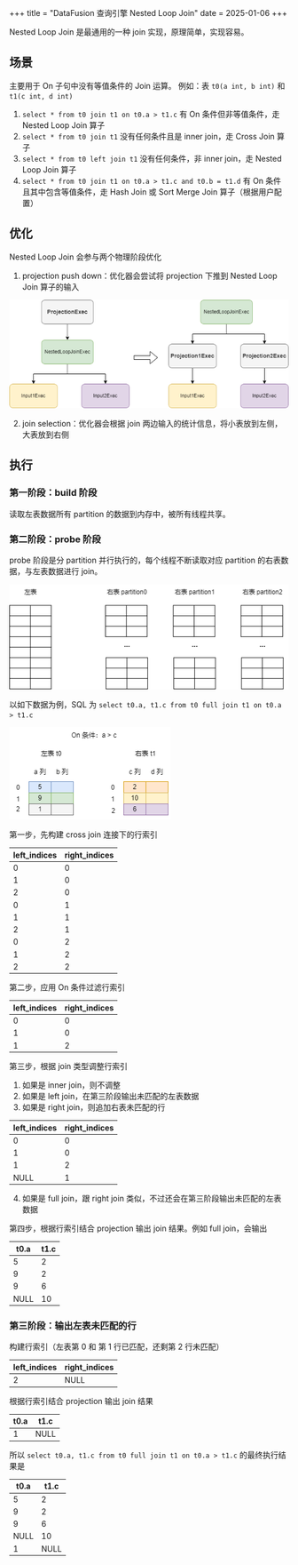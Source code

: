 +++
title = "DataFusion 查询引擎 Nested Loop Join"
date = 2025-01-06
+++

Nested Loop Join 是最通用的一种 join 实现，原理简单，实现容易。

## 场景
主要用于 On 子句中没有等值条件的 Join 运算。
例如：表 `t0(a int, b int)` 和 `t1(c int, d int)`
1. `select * from t0 join t1 on t0.a > t1.c` 有 On 条件但非等值条件，走 Nested Loop Join 算子
2. `select * from t0 join t1` 没有任何条件且是 inner join，走 Cross Join 算子
3. `select * from t0 left join t1` 没有任何条件，非 inner join，走 Nested Loop Join 算子
4. `select * from t0 join t1 on t0.a > t1.c and t0.b = t1.d` 有 On 条件且其中包含等值条件，走 Hash Join 或 Sort Merge Join 算子（根据用户配置）

## 优化
Nested Loop Join 会参与两个物理阶段优化
1. projection push down：优化器会尝试将 projection 下推到 Nested Loop Join 算子的输入

![](./datafusion-projection-pushdown-for-nlj.drawio.png)

2. join selection：优化器会根据 join 两边输入的统计信息，将小表放到左侧，大表放到右侧

## 执行
### 第一阶段：build 阶段
读取左表数据所有 partition 的数据到内存中，被所有线程共享。

### 第二阶段：probe 阶段
probe 阶段是分 partition 并行执行的，每个线程不断读取对应 partition 的右表数据，与左表数据进行 join。

![](./datafusion-nlj-partitioned-stream.drawio.png)

以如下数据为例，SQL 为 `select t0.a, t1.c from t0 full join t1 on t0.a > t1.c`

![](./datafusion-nlj-example-data.drawio.png)

第一步，先构建 cross join 连接下的行索引

|left_indices | right_indices |
|-------------|---------------|
|0|0|
|1|0|
|2|0|
|0|1|
|1|1|
|2|1|
|0|2|
|1|2|
|2|2|

第二步，应用 On 条件过滤行索引

|left_indices | right_indices |
|-------------|---------------|
|0|0|
|1|0|
|1|2|

第三步，根据 join 类型调整行索引
1. 如果是 inner join，则不调整
2. 如果是 left join，在第三阶段输出未匹配的左表数据
3. 如果是 right join，则追加右表未匹配的行

|left_indices | right_indices |
|-------------|---------------|
|0|0|
|1|0|
|1|2|
|NULL|1|

4. 如果是 full join，跟 right join 类似，不过还会在第三阶段输出未匹配的左表数据

第四步，根据行索引结合 projection 输出 join 结果。例如 full join，会输出

|t0.a | t1.c |
|-----|------|
|5|2|
|9|2|
|9|6|
|NULL|10|

### 第三阶段：输出左表未匹配的行

构建行索引（左表第 0 和 第 1 行已匹配，还剩第 2 行未匹配）

|left_indices | right_indices |
|-------------|---------------|
|2|NULL|

根据行索引结合 projection 输出 join 结果

|t0.a | t1.c |
|-----|------|
|1|NULL|

所以 `select t0.a, t1.c from t0 full join t1 on t0.a > t1.c` 的最终执行结果是

|t0.a | t1.c |
|-----|------|
|5|2|
|9|2|
|9|6|
|NULL|10|
|1|NULL|